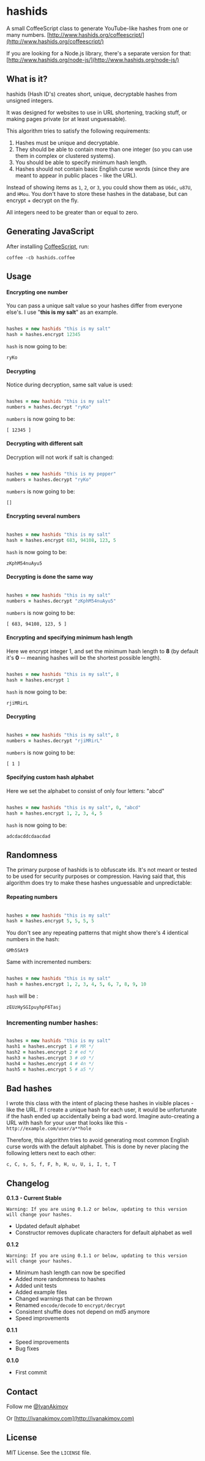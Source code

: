 
# hashids

A small CoffeeScript class to generate YouTube-like hashes from one or many numbers. [http://www.hashids.org/coffeescript/](http://www.hashids.org/coffeescript/)

If you are looking for a Node.js library, there's a separate version for that: [http://www.hashids.org/node-js/](http://www.hashids.org/node-js/)

## What is it?

hashids (Hash ID's) creates short, unique, decryptable hashes from unsigned integers.

It was designed for websites to use in URL shortening, tracking stuff, or making pages private (or at least unguessable).

This algorithm tries to satisfy the following requirements:

1. Hashes must be unique and decryptable.
2. They should be able to contain more than one integer (so you can use them in complex or clustered systems).
3. You should be able to specify minimum hash length.
4. Hashes should not contain basic English curse words (since they are meant to appear in public places - like the URL).

Instead of showing items as `1`, `2`, or `3`, you could show them as `U6dc`, `u87U`, and `HMou`.
You don't have to store these hashes in the database, but can encrypt + decrypt on the fly.

All integers need to be greater than or equal to zero.

## Generating JavaScript

After installing [CoffeeScript](http://coffeescript.org/), run:

`coffee -cb hashids.coffee`

## Usage

#### Encrypting one number

You can pass a unique salt value so your hashes differ from everyone else's. I use "**this is my salt**" as an example.

```coffeescript

hashes = new hashids "this is my salt"
hash = hashes.encrypt 12345
```

`hash` is now going to be:
	
	ryKo

#### Decrypting

Notice during decryption, same salt value is used:

```coffeescript

hashes = new hashids "this is my salt"
numbers = hashes.decrypt "ryKo"
```

`numbers` is now going to be:
	
	[ 12345 ]

#### Decrypting with different salt

Decryption will not work if salt is changed:

```coffeescript

hashes = new hashids "this is my pepper"
numbers = hashes.decrypt "ryKo"
```

`numbers` is now going to be:
	
	[]
	
#### Encrypting several numbers

```coffeescript

hashes = new hashids "this is my salt"
hash = hashes.encrypt 683, 94108, 123, 5
```

`hash` is now going to be:
	
	zKphM54nuAyu5
	
#### Decrypting is done the same way

```coffeescript

hashes = new hashids "this is my salt"
numbers = hashes.decrypt "zKphM54nuAyu5"
```

`numbers` is now going to be:
	
	[ 683, 94108, 123, 5 ]
	
#### Encrypting and specifying minimum hash length

Here we encrypt integer 1, and set the minimum hash length to **8** (by default it's **0** -- meaning hashes will be the shortest possible length).

```coffeescript

hashes = new hashids "this is my salt", 8
hash = hashes.encrypt 1
```

`hash` is now going to be:
	
	rjiMRirL
	
#### Decrypting

```coffeescript

hashes = new hashids "this is my salt", 8
numbers = hashes.decrypt "rjiMRirL"
```

`numbers` is now going to be:
	
	[ 1 ]
	
#### Specifying custom hash alphabet

Here we set the alphabet to consist of only four letters: "abcd"

```coffeescript

hashes = new hashids "this is my salt", 0, "abcd"
hash = hashes.encrypt 1, 2, 3, 4, 5
```

`hash` is now going to be:
	
	adcdacddcdaacdad
	
## Randomness

The primary purpose of hashids is to obfuscate ids. It's not meant or tested to be used for security purposes or compression.
Having said that, this algorithm does try to make these hashes unguessable and unpredictable:

#### Repeating numbers

```coffeescript

hashes = new hashids "this is my salt"
hash = hashes.encrypt 5, 5, 5, 5
```

You don't see any repeating patterns that might show there's 4 identical numbers in the hash:

	GMh5SAt9

Same with incremented numbers:

```coffeescript

hashes = new hashids "this is my salt"
hash = hashes.encrypt 1, 2, 3, 4, 5, 6, 7, 8, 9, 10
```

`hash` will be :
	
	zEUzHySGIpuyhpF6Tasj
	
### Incrementing number hashes:

```coffeescript

hashes = new hashids "this is my salt"
hash1 = hashes.encrypt 1 # MR */
hash2 = hashes.encrypt 2 # ed */
hash3 = hashes.encrypt 3 # o9 */
hash4 = hashes.encrypt 4 # 4n */
hash5 = hashes.encrypt 5 # a5 */
```

## Bad hashes

I wrote this class with the intent of placing these hashes in visible places - like the URL. If I create a unique hash for each user, it would be unfortunate if the hash ended up accidentally being a bad word. Imagine auto-creating a URL with hash for your user that looks like this - `http://example.com/user/a**hole`

Therefore, this algorithm tries to avoid generating most common English curse words with the default alphabet. This is done by never placing the following letters next to each other:
	
	c, C, s, S, f, F, h, H, u, U, i, I, t, T
	
## Changelog

**0.1.3 - Current Stable**

	Warning: If you are using 0.1.2 or below, updating to this version will change your hashes.

- Updated default alphabet
- Constructor removes duplicate characters for default alphabet as well

**0.1.2**

	Warning: If you are using 0.1.1 or below, updating to this version will change your hashes.

- Minimum hash length can now be specified
- Added more randomness to hashes
- Added unit tests
- Added example files
- Changed warnings that can be thrown
- Renamed `encode/decode` to `encrypt/decrypt`
- Consistent shuffle does not depend on md5 anymore
- Speed improvements

**0.1.1**

- Speed improvements
- Bug fixes

**0.1.0**
	
- First commit

## Contact

Follow me [@IvanAkimov](http://twitter.com/ivanakimov)

Or [http://ivanakimov.com](http://ivanakimov.com)

## License

MIT License. See the `LICENSE` file.